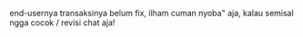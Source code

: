 end-usernya transaksinya belum fix, ilham cuman nyoba" aja, kalau semisal ngga cocok / revisi chat aja!